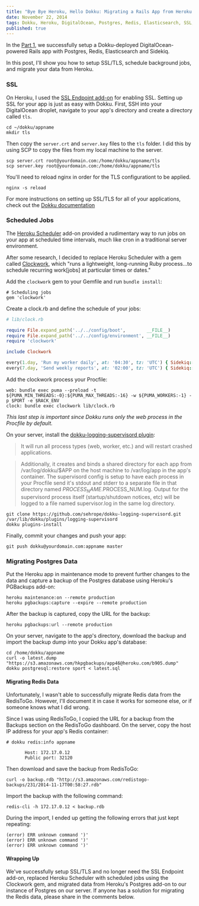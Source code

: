 ```yaml
---
title: "Bye Bye Heroku, Hello Dokku: Migrating a Rails App from Heroku to Dokku (Part 2)"
date: November 22, 2014
tags: Dokku, Heroku, DigitalOcean, Postgres, Redis, Elasticsearch, SSL, Rails, Migrating data, TLS
published: true
---
```


In the [Part 1](/blog/2014/11/17/bye-bye-heroku-hello-dokku.html), we successfully setup a Dokku-deployed DigitalOcean-powered Rails app with Postgres, Redis, Elasticsearch and Sidekiq.

In this post, I'll show you how to setup SSL/TLS, schedule background jobs, and migrate your data from Heroku.

### SSL

On Heroku, I used the [SSL Endpoint add-on](https://addons.heroku.com/ssl) for enabling SSL. Setting up SSL for your app is just as easy with Dokku. First, SSH into your DigitalOcean droplet, navigate to your app's directory and create a directory called ``tls``.

```shell
cd ~/dokku/appname
mkdir tls
```

Then copy the ``server.crt`` and ``server.key`` files to the ``tls`` folder. I did this by using SCP to copy the files from my local machine to the server.

```shell
scp server.crt root@yourdomain.com:/home/dokku/appname/tls
scp server.key root@yourdomain.com:/home/dokku/appname/tls
```

You'll need to reload nginx in order for the TLS configurationt to be applied.

```shell
nginx -s reload
```

For more instructions on setting up SSL/TLS for all of your applications, check out the [Dokku documentation](http://progrium.viewdocs.io/dokku/nginx)

### Scheduled Jobs

The [Heroku Scheduler](https://addons.heroku.com/scheduler) add-on provided a rudimentary way to run jobs on your app at scheduled time intervals, much like cron in a traditional server environment.

After some research, I decided to replace Heroku Scheduler with a gem called [Clockwork](https://github.com/tomykaira/clockwork), which "runs a lightweight, long-running Ruby process...to schedule recurring work[jobs] at particular times or dates."

Add the ``clockwork`` gem to your Gemfile and run ``bundle install``:

```
# Scheduling jobs
gem 'clockwork'
```

Create a clock.rb and define the schedule of your jobs:

```ruby
# lib/clock.rb

require File.expand_path('../../config/boot',        __FILE__)
require File.expand_path('../../config/environment', __FILE__)
require 'clockwork'

include Clockwork

every(1.day, 'Run my worker daily', at: '04:30', tz: 'UTC') { Sidekiq::Client.enqueue(MyWorker) }
every(7.day, 'Send weekly reports', at: '02:00', tz: 'UTC') { Sidekiq::Client.enqueue(ReportWorker) }
```

Add the clockwork process your Procfile:

```shell
web: bundle exec puma --preload -t ${PUMA_MIN_THREADS:-0}:${PUMA_MAX_THREADS:-16} -w ${PUMA_WORKERS:-1} -p $PORT -e $RACK_ENV
clock: bundle exec clockwork lib/clock.rb
```

_This last step is important since Dokku runs only the web process in the Procfile by default._

On your server, install the [dokku-logging-supervisord plugin](https://github.com/sehrope/dokku-logging-supervisord):

> It will run all process types (web, worker, etc.) and will restart crashed applications.

> Additionally, it creates and binds a shared directory for each app from /var/log/dokku/$APP on the host machine to /var/log/app in the app's container. The supervisord config is setup to have each process in your Procfile send it's stdout and stderr to a separate file in that directory named $PROCESS_NAME.$PROCESS_NUM.log. Output for the supervisord process itself (startup/shutdown notices, etc) will be logged to a file named supervisor.log in the same log directory.

```shell
git clone https://github.com/sehrope/dokku-logging-supervisord.git /var/lib/dokku/plugins/logging-supervisord
dokku plugins-install
```

Finally, commit your changes and push your app:

```shell
git push dokku@yourdomain.com:appname master
```

### Migrating Postgres Data

Put the Heroku app in maintenance mode to prevent further changes to the data and capture a backup of the Postgres database using Heroku's PGBackups add-on:

```shell
heroku maintenance:on --remote production
heroku pgbackups:capture --expire --remote production
```

After the backup is captured, copy the URL for the backup:

```shell
heroku pgbackups:url --remote production
```

On your server, navigate to the app's directory, download the backup and import the backup dump into your Dokku app's database:

```shell
cd /home/dokku/appname
curl -o latest.dump "https://s3.amazonaws.com/hkpgbackups/app46@heroku.com/b905.dump"
dokku postgresql:restore sport < latest.sql
```

#### Migrating Redis Data

Unfortunately, I wasn't able to successfully migrate Redis data from the RedisToGo. However, I'll document
it in case it works for someone else, or if someone knows what I did wrong.

Since I was using RedisToGo, I copied the URL for a backup from the Backups section on the RedisToGo dashboard. On the server, copy the host IP address for your app's Redis container:


```shell
# dokku redis:info appname

       Host: 172.17.0.12
       Public port: 32120
```

Then download and save the backup from RedisToGo:


```shell
curl -o backup.rdb "http://s3.amazonaws.com/redistogo-backups/231/2014-11-17T00:58:27.rdb"
```

Import the backup with the following command:

```shell
redis-cli -h 172.17.0.12 < backup.rdb
```

During the import, I ended up getting the following errors that just kept repeating:

```shell
(error) ERR unknown command ')'
(error) ERR unknown command ')'
(error) ERR unknown command ')'
```

#### Wrapping Up

We've successfully setup SSL/TLS and no longer need the SSL Endpoint add-on, replaced Heroku Scheduler with scheduled jobs using the Clockwork gem, and migrated data from Heroku's Postgres add-on to our instance of Postgres on our server. If anyone has a solution for migrating the Redis data, please share in the comments below.

